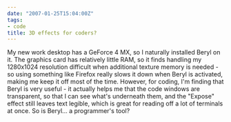 ```yaml
---
date: "2007-01-25T15:04:00Z"
tags:
- code
title: 3D effects for coders?
---
```


My new work desktop has a GeForce 4 MX, so I naturally installed Beryl on it.
The graphics card has relatively little RAM, so it finds handling my 1280x1024
resolution difficult when additional texture memory is needed - so using
something like Firefox really slows it down when Beryl is activated, making me
keep it off most of the time. However, for coding, I'm finding that Beryl is
very useful - it actually helps me that the code windows are transparent, so
that I can see what's underneath them, and the "Expose" effect still leaves
text legible, which is great for reading off a lot of terminals at once. So is
Beryl... a programmer's tool?

